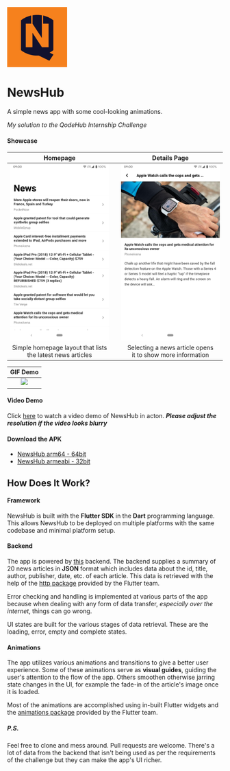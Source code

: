 <img src="images/newshub1.png" width="140">

# NewsHub

A simple news app with some cool-looking animations.

*My solution to the QodeHub Internship Challenge*

#### Showcase
| Homepage | | Details Page |
| :---: | --- | :---: |
| <img src="images/screenshot1.jpg" width="300"> || <img src="images/screenshot2.jpg" width="300"> |
| Simple homepage layout that lists <br> the latest news articles || Selecting a news article opens <br> it to show more information |

| GIF Demo |
| :---: | 
| <img src="images/newshub_demo.gif" width="300"> |

#### Video Demo
Click [here](https://vimeo.com/426843540) to watch a video demo of NewsHub in acton.
__*Please adjust the resolution if the video looks blurry*__

#### Download the APK
- [NewsHub arm64 - 64bit](https://drive.google.com/file/d/1qxj3Dm2GhqJW-ExjfShUXQsENOduGxX7/view?usp=sharing)
- [NewsHub armeabi - 32bit](https://drive.google.com/file/d/1SQlWZZNBN2pE8fJa4YNT9GnzwU2MB7_4/view?usp=sharing)

## How Does It Work?

#### Framework
NewsHub is built with the **Flutter SDK** in the **Dart** programming language. This allows NewsHub to be deployed on multiple platforms with the same codebase and minimal platform setup.

#### Backend
The app is powered by [this](https://learnappmaking.com/ex/news/articles/Apple?secret=CHWGk3OTwgObtQxGqdLvVhwji6FsYm95oe87o3ju) backend. The backend supplies a summary of 20 news articles in **JSON** format which includes data about the id, title, author, publisher, date, etc. of each article. 
This data is retrieved with the help of the [http package](https://pub.dev/packages/http) provided by the Flutter team.

Error checking and handling is implemented at various parts of the app because when dealing with any form of data transfer, *especially over the internet*, things can go wrong.

UI states are built for the various stages of data retrieval. These are the loading, error, empty and complete states.

#### Animations
The app utilizes various animations and transitions to give a better user experience. Some of these animations serve as **visual guides**, guiding the user's attention to the flow of the app. Others smoothen otherwise jarring state changes in the UI, for example the fade-in of the article's image once it is loaded.

Most of the animations are accomplished using in-built Flutter widgets and the [animations package](https://pub.dev/packages/animations) provided by the Flutter team.

##### P.S.
Feel free to clone and mess around. Pull requests are welcome. There's a lot of data from the backend that isn't being used as per the requirements of the challenge but they can make the app's UI richer.
